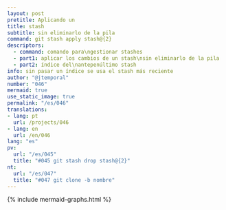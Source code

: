 ```yaml
---
layout: post
pretitle: Aplicando un
title: stash
subtitle: sin eliminarlo de la pila
command: git stash apply stash@{2}
descriptors:
  - command: comando para\ngestionar stashes
  - part1: aplicar los cambios de un stash\nsin eliminarlo de la pila
  - part2: índice del\nantepenúltimo stash
info: sin pasar un índice se usa el stash más reciente
author: "@jtemporal"
number: "046"
mermaid: true
use_static_image: true
permalink: "/es/046"
translations:
- lang: pt
  url: /projects/046
- lang: en
  url: /en/046
lang: "es"
pv:
  url: "/es/045"
  title: "#045 git stash drop stash@{2}"
nt:
  url: "/es/047"
  title: "#047 git clone -b nombre"
---
```


{% include mermaid-graphs.html %}
